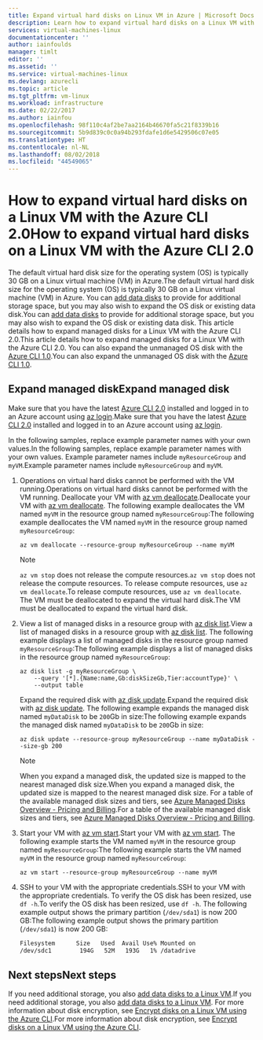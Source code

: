 ```yaml
---
title: Expand virtual hard disks on Linux VM in Azure | Microsoft Docs
description: Learn how to expand virtual hard disks on a Linux VM with the Azure CLI 2.0
services: virtual-machines-linux
documentationcenter: ''
author: iainfoulds
manager: timlt
editor: ''
ms.assetid: ''
ms.service: virtual-machines-linux
ms.devlang: azurecli
ms.topic: article
ms.tgt_pltfrm: vm-linux
ms.workload: infrastructure
ms.date: 02/22/2017
ms.author: iainfou
ms.openlocfilehash: 98f110c4af2be7aa2164b46670fa5c21f8339b16
ms.sourcegitcommit: 5b9d839c0c0a94b293fdafe1d6e5429506c07e05
ms.translationtype: HT
ms.contentlocale: nl-NL
ms.lasthandoff: 08/02/2018
ms.locfileid: "44549065"
---
```

# <a name="how-to-expand-virtual-hard-disks-on-a-linux-vm-with-the-azure-cli-20"></a><span data-ttu-id="49c5f-103">How to expand virtual hard disks on a Linux VM with the Azure CLI 2.0</span><span class="sxs-lookup"><span data-stu-id="49c5f-103">How to expand virtual hard disks on a Linux VM with the Azure CLI 2.0</span></span>
<span data-ttu-id="49c5f-104">The default virtual hard disk size for the operating system (OS) is typically 30 GB on a Linux virtual machine (VM) in Azure.</span><span class="sxs-lookup"><span data-stu-id="49c5f-104">The default virtual hard disk size for the operating system (OS) is typically 30 GB on a Linux virtual machine (VM) in Azure.</span></span> <span data-ttu-id="49c5f-105">You can [add data disks](add-disk.md?toc=%2fazure%2fvirtual-machines%2flinux%2ftoc.json) to provide for additional storage space, but you may also wish to expand the OS disk or existing data disk.</span><span class="sxs-lookup"><span data-stu-id="49c5f-105">You can [add data disks](add-disk.md?toc=%2fazure%2fvirtual-machines%2flinux%2ftoc.json) to provide for additional storage space, but you may also wish to expand the OS disk or existing data disk.</span></span> <span data-ttu-id="49c5f-106">This article details how to expand managed disks for a Linux VM with the Azure CLI 2.0.</span><span class="sxs-lookup"><span data-stu-id="49c5f-106">This article details how to expand managed disks for a Linux VM with the Azure CLI 2.0.</span></span> <span data-ttu-id="49c5f-107">You can also expand the unmanaged OS disk with the [Azure CLI 1.0](expand-disks-nodejs.md?toc=%2fazure%2fvirtual-machines%2flinux%2ftoc.json).</span><span class="sxs-lookup"><span data-stu-id="49c5f-107">You can also expand the unmanaged OS disk with the [Azure CLI 1.0](expand-disks-nodejs.md?toc=%2fazure%2fvirtual-machines%2flinux%2ftoc.json).</span></span>

## <a name="expand-managed-disk"></a><span data-ttu-id="49c5f-108">Expand managed disk</span><span class="sxs-lookup"><span data-stu-id="49c5f-108">Expand managed disk</span></span>
<span data-ttu-id="49c5f-109">Make sure that you have the latest [Azure CLI 2.0](/cli/azure/install-az-cli2) installed and logged in to an Azure account using [az login](/cli/azure/#login).</span><span class="sxs-lookup"><span data-stu-id="49c5f-109">Make sure that you have the latest [Azure CLI 2.0](/cli/azure/install-az-cli2) installed and logged in to an Azure account using [az login](/cli/azure/#login).</span></span>

<span data-ttu-id="49c5f-110">In the following samples, replace example parameter names with your own values.</span><span class="sxs-lookup"><span data-stu-id="49c5f-110">In the following samples, replace example parameter names with your own values.</span></span> <span data-ttu-id="49c5f-111">Example parameter names include `myResourceGroup` and `myVM`.</span><span class="sxs-lookup"><span data-stu-id="49c5f-111">Example parameter names include `myResourceGroup` and `myVM`.</span></span>

1. <span data-ttu-id="49c5f-112">Operations on virtual hard disks cannot be performed with the VM running.</span><span class="sxs-lookup"><span data-stu-id="49c5f-112">Operations on virtual hard disks cannot be performed with the VM running.</span></span> <span data-ttu-id="49c5f-113">Deallocate your VM with [az vm deallocate](/cli/azure/vm#deallocate).</span><span class="sxs-lookup"><span data-stu-id="49c5f-113">Deallocate your VM with [az vm deallocate](/cli/azure/vm#deallocate).</span></span> <span data-ttu-id="49c5f-114">The following example deallocates the VM named `myVM` in the resource group named `myResourceGroup`:</span><span class="sxs-lookup"><span data-stu-id="49c5f-114">The following example deallocates the VM named `myVM` in the resource group named `myResourceGroup`:</span></span>

    ```azurecli
    az vm deallocate --resource-group myResourceGroup --name myVM
    ```

    > [!NOTE]
    > <span data-ttu-id="49c5f-115">`az vm stop` does not release the compute resources.</span><span class="sxs-lookup"><span data-stu-id="49c5f-115">`az vm stop` does not release the compute resources.</span></span> <span data-ttu-id="49c5f-116">To release compute resources, use `az vm deallocate`.</span><span class="sxs-lookup"><span data-stu-id="49c5f-116">To release compute resources, use `az vm deallocate`.</span></span> <span data-ttu-id="49c5f-117">The VM must be deallocated to expand the virtual hard disk.</span><span class="sxs-lookup"><span data-stu-id="49c5f-117">The VM must be deallocated to expand the virtual hard disk.</span></span>

2. <span data-ttu-id="49c5f-118">View a list of managed disks in a resource group with [az disk list](/cli/azure/disk#list).</span><span class="sxs-lookup"><span data-stu-id="49c5f-118">View a list of managed disks in a resource group with [az disk list](/cli/azure/disk#list).</span></span> <span data-ttu-id="49c5f-119">The following example displays a list of managed disks in the resource group named `myResourceGroup`:</span><span class="sxs-lookup"><span data-stu-id="49c5f-119">The following example displays a list of managed disks in the resource group named `myResourceGroup`:</span></span>

    ```azurecli
    az disk list -g myResourceGroup \
        --query '[*].{Name:name,Gb:diskSizeGb,Tier:accountType}' \
        --output table
    ```

    <span data-ttu-id="49c5f-120">Expand the required disk with [az disk update](/cli/azure/disk#update).</span><span class="sxs-lookup"><span data-stu-id="49c5f-120">Expand the required disk with [az disk update](/cli/azure/disk#update).</span></span> <span data-ttu-id="49c5f-121">The following example expands the managed disk named `myDataDisk` to be `200`Gb in size:</span><span class="sxs-lookup"><span data-stu-id="49c5f-121">The following example expands the managed disk named `myDataDisk` to be `200`Gb in size:</span></span>

    ```azurecli
    az disk update --resource-group myResourceGroup --name myDataDisk --size-gb 200
    ```

    > [!NOTE]
    > <span data-ttu-id="49c5f-122">When you expand a managed disk, the updated size is mapped to the nearest managed disk size.</span><span class="sxs-lookup"><span data-stu-id="49c5f-122">When you expand a managed disk, the updated size is mapped to the nearest managed disk size.</span></span> <span data-ttu-id="49c5f-123">For a table of the available managed disk sizes and tiers, see [Azure Managed Disks Overview - Pricing and Billing](../../storage/storage-managed-disks-overview.md?toc=%2fazure%2fvirtual-machines%2flinux%2ftoc.json#pricing-and-billing).</span><span class="sxs-lookup"><span data-stu-id="49c5f-123">For a table of the available managed disk sizes and tiers, see [Azure Managed Disks Overview - Pricing and Billing](../../storage/storage-managed-disks-overview.md?toc=%2fazure%2fvirtual-machines%2flinux%2ftoc.json#pricing-and-billing).</span></span>

3. <span data-ttu-id="49c5f-124">Start your VM with [az vm start](/cli/azure/vm#start).</span><span class="sxs-lookup"><span data-stu-id="49c5f-124">Start your VM with [az vm start](/cli/azure/vm#start).</span></span> <span data-ttu-id="49c5f-125">The following example starts the VM named `myVM` in the resource group named `myResourceGroup`:</span><span class="sxs-lookup"><span data-stu-id="49c5f-125">The following example starts the VM named `myVM` in the resource group named `myResourceGroup`:</span></span>

    ```azurecli
    az vm start --resource-group myResourceGroup --name myVM
    ```

4. <span data-ttu-id="49c5f-126">SSH to your VM with the appropriate credentials.</span><span class="sxs-lookup"><span data-stu-id="49c5f-126">SSH to your VM with the appropriate credentials.</span></span> <span data-ttu-id="49c5f-127">To verify the OS disk has been resized, use `df -h`.</span><span class="sxs-lookup"><span data-stu-id="49c5f-127">To verify the OS disk has been resized, use `df -h`.</span></span> <span data-ttu-id="49c5f-128">The following example output shows the primary partition (`/dev/sda1`) is now 200 GB:</span><span class="sxs-lookup"><span data-stu-id="49c5f-128">The following example output shows the primary partition (`/dev/sda1`) is now 200 GB:</span></span>

    ```bash
    Filesystem      Size   Used  Avail Use% Mounted on
    /dev/sdc1        194G   52M   193G   1% /datadrive
    ```

## <a name="next-steps"></a><span data-ttu-id="49c5f-129">Next steps</span><span class="sxs-lookup"><span data-stu-id="49c5f-129">Next steps</span></span>
<span data-ttu-id="49c5f-130">If you need additional storage, you also [add data disks to a Linux VM](add-disk.md?toc=%2fazure%2fvirtual-machines%2flinux%2ftoc.json).</span><span class="sxs-lookup"><span data-stu-id="49c5f-130">If you need additional storage, you also [add data disks to a Linux VM](add-disk.md?toc=%2fazure%2fvirtual-machines%2flinux%2ftoc.json).</span></span> <span data-ttu-id="49c5f-131">For more information about disk encryption, see [Encrypt disks on a Linux VM using the Azure CLI](encrypt-disks.md?toc=%2fazure%2fvirtual-machines%2flinux%2ftoc.json).</span><span class="sxs-lookup"><span data-stu-id="49c5f-131">For more information about disk encryption, see [Encrypt disks on a Linux VM using the Azure CLI](encrypt-disks.md?toc=%2fazure%2fvirtual-machines%2flinux%2ftoc.json).</span></span>
